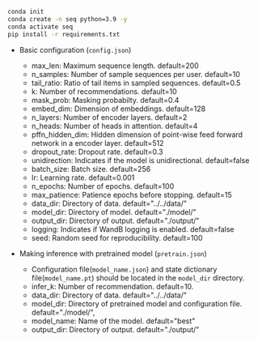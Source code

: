 ```bash
conda init
conda create -n seq python=3.9 -y
conda activate seq
pip install -r requirements.txt
```


- Basic configuration (`config.json`)
  - max_len: Maximum sequence length. default=200
  - n_samples: Number of sample sequences per user. default=10
  - tail_ratio: Ratio of tail items in sampled sequences. default=0.5
  - k: Number of recommendations. default=10
  - mask_prob: Masking probabilty. default=0.4
  - embed_dim: Dimension of embeddings. default=128
  - n_layers: Number of encoder layers. default=2
  - n_heads: Number of heads in attention. default=4
  - pffn_hidden_dim: Hidden dimension of point-wise feed forward network in a encoder layer. default=512
  - dropout_rate: Dropout rate. default=0.3
  - unidirection: Indicates if the model is unidirectional. default=false
  - batch_size: Batch size. default=256
  - lr: Learning rate. default=0.001
  - n_epochs: Number of epochs. default=100
  - max_patience: Patience epochs before stopping. default=15
  - data_dir: Directory of data. default="../../data/"
  - model_dir: Directory of model. default="./model/"
  - output_dir: Directory of output. default="./output/"
  - logging: Indicates if WandB logging is enabled. default=false
  - seed: Random seed for reproducibility. default=100


- Making inference with pretrained model (`pretrain.json`)
  - Configuration file(`model_name.json`) and state dictionary file(`model_name.pt`) should be located in the `model_dir` directory.
  - infer_k: Number of recommendation. default=10.
  - data_dir: Directory of data. default="../../data/"
  - model_dir: Directory of pretrained model and configuration file. default="./model/",
  - model_name: Name of the model. default="best"
  - output_dir: Directory of output. default="./output/"